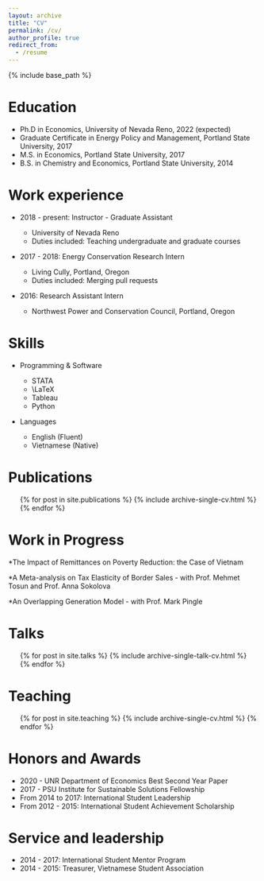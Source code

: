 ```yaml
---
layout: archive
title: "CV"
permalink: /cv/
author_profile: true
redirect_from:
  - /resume
---
```


{% include base_path %}

Education
======
* Ph.D in Economics, University of Nevada Reno, 2022 (expected)
* Graduate Certificate in Energy Policy and Management, Portland State University, 2017
* M.S. in Economics, Portland State University, 2017
* B.S. in Chemistry and Economics, Portland State University, 2014

Work experience
======
* 2018 - present: Instructor - Graduate Assistant
  * University of Nevada Reno
  * Duties included: Teaching undergraduate and graduate courses

* 2017 - 2018: Energy Conservation Research Intern
  * Living Cully, Portland, Oregon
  * Duties included: Merging pull requests

* 2016: Research Assistant Intern
  * Northwest Power and Conservation Council, Portland, Oregon
  
  
Skills
======
* Programming & Software
  * STATA
  * \LaTeX
  * Tableau
  * Python

* Languages
  * English (Fluent)
  * Vietnamese (Native)

Publications
======
  <ul>{% for post in site.publications %}
    {% include archive-single-cv.html %}
  {% endfor %}</ul>

**Work in Progress**
======
*The Impact of Remittances on Poverty Reduction: the Case of Vietnam

*A Meta-analysis on Tax Elasticity of Border Sales - with Prof. Mehmet Tosun and Prof. Anna Sokolova

*An Overlapping Generation Model - with Prof. Mark Pingle

Talks
======
  <ul>{% for post in site.talks %}
    {% include archive-single-talk-cv.html %}
  {% endfor %}</ul>
  
Teaching
======
  <ul>{% for post in site.teaching %}
    {% include archive-single-cv.html %}
  {% endfor %}</ul>
  
Honors and Awards
======
  * 2020 - UNR Department of Economics Best Second Year Paper
  * 2017 - PSU Institute for Sustainable Solutions Fellowship
  * From 2014 to 2017: International Student Leadership
  * From 2012 - 2015: International Student Achievement Scholarship
  
Service and leadership
======
* 2014 - 2017: International Student Mentor Program
* 2014 - 2015: Treasurer, Vietnamese Student Association
